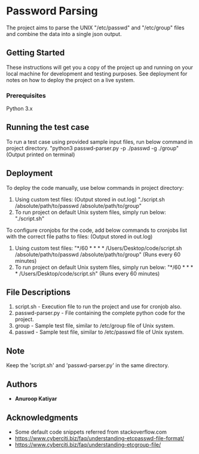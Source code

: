# Password Parsing
The project aims to parse the UNIX "/etc/passwd" and "/etc/group" files and combine the data into a single json output.

## Getting Started
These instructions will get you a copy of the project up and running on your local machine for development and testing purposes. See deployment for notes on how to deploy the project on a live system.

### Prerequisites
Python 3.x

## Running the test case
To run a test case using provided sample input files, run below command in project directory.
	"python3 passwd-parser.py -p ./passwd -g ./group"		(Output printed on terminal)

## Deployment
To deploy the code manually, use below commands in project directory:
1. Using custom test files: (Output stored in out.log)
	"./script.sh /absolute/path/to/passwd /absolute/path/to/group"
2. To run project on default Unix system files, simply run below:
	"./script.sh"

To configure cronjobs for the code, add below commands to cronjobs list with the correct file paths to files: (Output stored in out.log)
1. Using custom test files:
	"*/60 * * * * /Users/Desktop/code/script.sh /absolute/path/to/passwd /absolute/path/to/group"		(Runs every 60 minutes)
2. To run project on default Unix system files, simply run below:
	"*/60 * * * * /Users/Desktop/code/script.sh"						(Runs every 60 minutes)


## File Descriptions
1. script.sh - Execution file to run the project and use for cronjob also.
2. passwd-parser.py - File containing the complete python code for the project.
3. group - Sample test file, similar to /etc/group file of Unix system.
4. passwd - Sample test file, similar to /etc/passwd file of Unix system.

## Note
Keep the 'script.sh' and 'passwd-parser.py' in the same directory.

## Authors
* **Anuroop Katiyar**

## Acknowledgments
* Some default code snippets referred from stackoverflow.com
* https://www.cyberciti.biz/faq/understanding-etcpasswd-file-format/
* https://www.cyberciti.biz/faq/understanding-etcgroup-file/